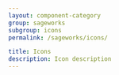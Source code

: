 ```yaml
---
layout: component-category
group: sageworks
subgroup: icons
permalink: /sageworks/icons/

title: Icons
description: Icon description
---
```

